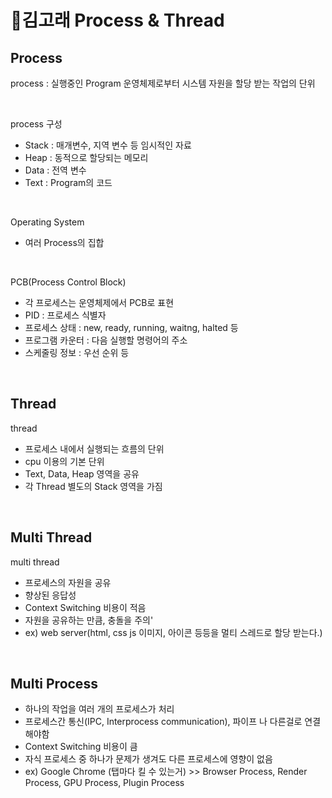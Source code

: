 # 🐳김고래 Process & Thread

## Process

process : 실행중인 Program 운영체제로부터 시스템 자원을 할당 받는 작업의 단위

<br>

process 구성

- Stack : 매개변수, 지역 변수 등 임시적인 자료
- Heap : 동적으로 할당되는 메모리
- Data : 전역 변수
- Text : Program의 코드

<br>

Operating System

- 여러 Process의 집합

<br>

PCB(Process Control Block)

- 각 프로세스는 운영체제에서 PCB로 표현
- PID : 프로세스 식별자
- 프로세스 상태 : new, ready, running, waitng, halted 등
- 프로그램 카운터 : 다음 실행할 명령어의 주소
- 스케줄링 정보 : 우선 순위 등

<br>

## Thread

thread

- 프로세스 내에서 실행되는 흐름의 단위
- cpu 이용의 기본 단위
- Text, Data, Heap 영역을 공유
- 각 Thread 별도의 Stack 영역을 가짐

<br>

## Multi Thread

multi thread

- 프로세스의 자원을 공유
- 향상된 응답성
- Context Switching 비용이 적음
- 자원을 공유하는 만큼, 충돌을 주의'
- ex) web server(html, css js 이미지, 아이콘 등등을 멀티 스레드로 할당 받는다.)

<br>

## Multi Process

- 하나의 작업을 여러 개의 프로세스가 처리
- 프로세스간 통신(IPC, Interprocess communication), 파이프 나 다른걸로 연결 해야함
- Context Switching 비용이 큼
- 자식 프로세스 중 하나가 문제가 생겨도 다른 프로세스에 영향이 없음
- ex) Google Chrome (탭마다 킬 수 있는거) >> Browser Process, Render Process, GPU Process, Plugin Process